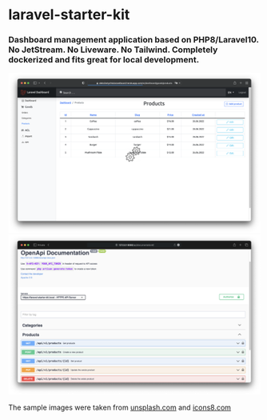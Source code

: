 # laravel-starter-kit

### Dashboard management application based on PHP8/Laravel10. No JetStream. No Liveware. No Tailwind. Completely dockerized and fits great for local development.

![Dashboard Management UI](public/screenshots/social_preview_dashboard_management_ui.png)
![Swagger OpenAPI](public/screenshots/swagger_openapi.png)

The sample images were taken from <a href="unsplash.com">unsplash.com</a> and <a href="icons8.com">icons8.com</a>
